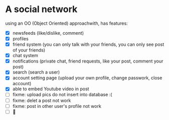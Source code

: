 A social network
=================
using an OO (Object Oriented) approachwith, has features:
- [x] newsfeeds (like/dislike, comment)
- [x] profiles 
- [x] friend system (you can only talk with your friends, you can only see post of your friends)
- [x] chat system
- [x] notifications (private chat, friend requests, like your post, comment your post)
- [x] search (search a user)
- [x] account setting page (upload your own profile, change passwork, close account)
- [x] able to embed Youtube video in post
- [ ] fixme: upload pics do not insert into database :(
- [ ] fixme: delet a post not work
- [ ] fixme: post in other user's profile not work
- [ ]  :tada: